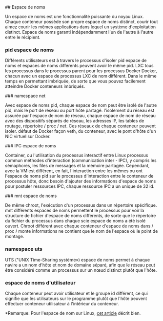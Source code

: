## Espace de noms

Un espace de noms est une fonctionnalité puissante du noyau Linux. Chaque conteneur possède son propre espace de noms distinct,
courir tout aimez courir les mêmes applications dans lequel un système d'exploitation distinct. Espace de noms garanti indépendamment
l'un de l'autre à l'autre entre le récipient.

### pid espace de noms

Différents utilisateurs est à travers le processus d'isoler pid espace de noms et espaces de noms différents peuvent avoir le même pid.
LXC tous les processus dans le processus parent pour les processus Docker Docker, chacun avec un espace de processus LXC de nom différent.
Dans le même temps en permettant imbriquée, de sorte que vous pouvez facilement atteindre Docker conteneurs imbriqués.

### namespace net

Avec espace de noms pid, chaque espace de nom peut être isolé de l'autre pid, mais le port de réseau ou port hôte partagé.
l'isolement du réseau est assurée par l'espace de nom de réseau, chaque espace de nom de réseau avec des dispositifs séparés de réseau,
les adresses IP, les tables de routage, répertoire / proc / net. Ces réseaux de chaque conteneur peuvent isoler.
défaut de Docker façon veth, du conteneur, avec le pont d'hôte d'un NIC virtuel sur Docker.

### IPC espace de noms

Container, ou l'utilisation du processus interactif entre Linux processus commun méthodes d'interaction (communication inter - IPC),
y compris les sémaphores, les files de messages et la mémoire partagée. Cependant, avec la VM est différent, en fait, l'interaction entre les mêmes ou
ont l'espace de noms pid sur le processus d'interaction entre le conteneur de processus hôte, donc besoin d'ajouter des informations d'espace de noms
pour postuler ressources IPC, chaque ressource IPC a un unique de 32 id.

### mnt espace de noms

De même chroot, l'exécution d'un processus dans un répertoire spécifique. mnt différents espaces de noms permettent le processus pour voir
la structure de fichier d'espace de noms différents, de sorte que le répertoire du fichier du processus dans chaque scie espace de noms a été isolé ouvert.
Chroot différent avec chaque conteneur d'espace de noms dans / proc / monte informations ne contient que le nom de l'espace où le point de montage.

### namespace uts

UTS ("UNIX Time-Sharing système») espace de noms permet à chaque navire a un nom d'hôte et nom de domaine séparé, afin que le réseau peut être considéré
comme un processus sur un nœud distinct plutôt que l'hôte.

### espace de noms d'utilisateur

Chaque conteneur peut avoir utilisateur et le groupe id différent, ce qui signifie que les utilisateurs sur le programme plutôt que l'hôte peuvent effectuer
conteneur utilisateur à l'intérieur du conteneur.

*Remarque: Pour l'espace de nom sur Linux, [cet article](http://blog.scottlowe.org/2013/09/04/introducing-linux-network-namespaces/) décrit bien.
